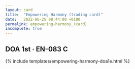 ```yaml
---
layout: card
title:  "Empowering Harmony (trading card)"
date:   2022-06-25 08:44:00 +0100
permalink: empowering-harmony_(card)
incomplete: true
---
```


## DOA 1st &middot; EN-083 C

{% include templates/empowering-harmony-doa1e.html %}